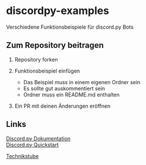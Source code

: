 # discordpy-examples

Verschiedene Funktionsbeispiele für discord.py Bots

## Zum Repository beitragen

1. Repository forken

2. Funktionsbeispiel einfügen

    - Das Beispiel muss in einem eigenen Ordner sein
    - Es sollte gut auskommentiert sein
    - Ordner muss ein README.md enthalten

3. Ein PR mit deinen Änderungen eröffnen

## Links

[Discord.py Dokumentation](https://discordpy.readthedocs.io/)\
[Discord.py Quickstart](https://discordpy.readthedocs.io/en/stable/quickstart.html)

[Technikstube](https://discord.com/invite/eR23G266BS)
